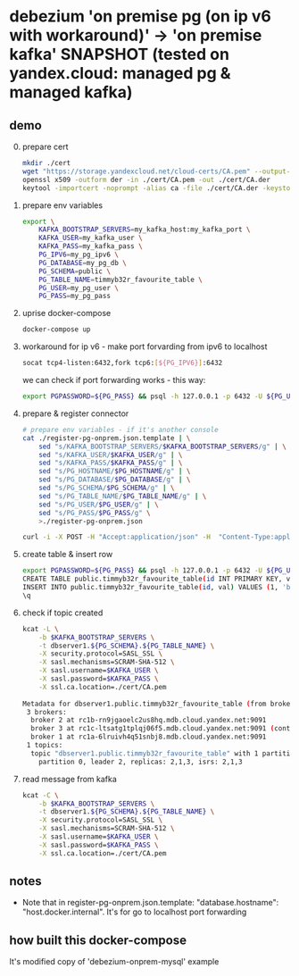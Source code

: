 # debezium 'on premise pg (on ip v6 with workaround)' -> 'on premise kafka' SNAPSHOT (tested on yandex.cloud: managed pg & managed kafka)

## demo

0) prepare cert
    ```sh
    mkdir ./cert
    wget "https://storage.yandexcloud.net/cloud-certs/CA.pem" --output-document ./cert/CA.pem
    openssl x509 -outform der -in ./cert/CA.pem -out ./cert/CA.der
    keytool -importcert -noprompt -alias ca -file ./cert/CA.der -keystore ./cert/CA.p12 -storepass STOREPASSW0RD
    ```

1) prepare env variables
    ```sh
    export \
        KAFKA_BOOTSTRAP_SERVERS=my_kafka_host:my_kafka_port \
        KAFKA_USER=my_kafka_user \
        KAFKA_PASS=my_kafka_pass \
        PG_IPV6=my_pg_ipv6 \
        PG_DATABASE=my_pg_db \
        PG_SCHEMA=public \
        PG_TABLE_NAME=timmyb32r_favourite_table \
        PG_USER=my_pg_user \
        PG_PASS=my_pg_pass
    ```

2) uprise docker-compose
    ```sh
    docker-compose up
    ```

3) workaround for ip v6 - make port forvarding from ipv6 to localhost
    ```sh
    socat tcp4-listen:6432,fork tcp6:[${PG_IPV6}]:6432
    ```
    
    we can check if port forwarding works - this way:
    ```sh
    export PGPASSWORD=${PG_PASS} && psql -h 127.0.0.1 -p 6432 -U ${PG_USER} -d ${PG_DATABASE}
    ```

4) prepare & register connector
    ```sh
    # prepare env variables - if it's another console
    cat ./register-pg-onprem.json.template | \
        sed "s/KAFKA_BOOTSTRAP_SERVERS/$KAFKA_BOOTSTRAP_SERVERS/g" | \
        sed "s/KAFKA_USER/$KAFKA_USER/g" | \
        sed "s/KAFKA_PASS/$KAFKA_PASS/g" | \
        sed "s/PG_HOSTNAME/$PG_HOSTNAME/g" | \
        sed "s/PG_DATABASE/$PG_DATABASE/g" | \
        sed "s/PG_SCHEMA/$PG_SCHEMA/g" | \
        sed "s/PG_TABLE_NAME/$PG_TABLE_NAME/g" | \
        sed "s/PG_USER/$PG_USER/g" | \
        sed "s/PG_PASS/$PG_PASS/g" \
        >./register-pg-onprem.json

    curl -i -X POST -H "Accept:application/json" -H  "Content-Type:application/json" http://localhost:8083/connectors/ -d @register-pg-onprem.json
    ```

5) create table & insert row
    ```sh
    export PGPASSWORD=${PG_PASS} && psql -h 127.0.0.1 -p 6432 -U ${PG_USER} -d ${PG_DATABASE}
    CREATE TABLE public.timmyb32r_favourite_table(id INT PRIMARY KEY, val text);
    INSERT INTO public.timmyb32r_favourite_table(id, val) VALUES (1, 'blablabla');
    \q
    ```

6) check if topic created
    ```sh
    kcat -L \
        -b $KAFKA_BOOTSTRAP_SERVERS \
        -t dbserver1.${PG_SCHEMA}.${PG_TABLE_NAME} \
        -X security.protocol=SASL_SSL \
        -X sasl.mechanisms=SCRAM-SHA-512 \
        -X sasl.username=$KAFKA_USER \
        -X sasl.password=$KAFKA_PASS \
        -X ssl.ca.location=./cert/CA.pem
        
    Metadata for dbserver1.public.timmyb32r_favourite_table (from broker 1: sasl_ssl://rc1a-6lruivh4q51snbj8.mdb.cloud.yandex.net:9091/1):
     3 brokers:
      broker 2 at rc1b-rn9jgaoelc2us8hq.mdb.cloud.yandex.net:9091
      broker 3 at rc1c-ltsatg1tplqj06f5.mdb.cloud.yandex.net:9091 (controller)
      broker 1 at rc1a-6lruivh4q51snbj8.mdb.cloud.yandex.net:9091
     1 topics:
      topic "dbserver1.public.timmyb32r_favourite_table" with 1 partitions:
        partition 0, leader 2, replicas: 2,1,3, isrs: 2,1,3
    ```

7) read message from kafka
    ```sh
    kcat -C \
        -b $KAFKA_BOOTSTRAP_SERVERS \
        -t dbserver1.${PG_SCHEMA}.${PG_TABLE_NAME} \
        -X security.protocol=SASL_SSL \
        -X sasl.mechanisms=SCRAM-SHA-512 \
        -X sasl.username=$KAFKA_USER \
        -X sasl.password=$KAFKA_PASS \
        -X ssl.ca.location=./cert/CA.pem
    ```

## notes

- Note that in register-pg-onprem.json.template: "database.hostname": "host.docker.internal". It's for go to localhost port forwarding

## how built this docker-compose

It's modified copy of 'debezium-onprem-mysql' example
